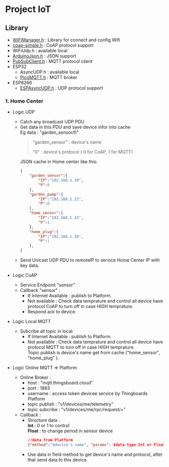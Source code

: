# Project IoT

## Library 
* [WiFiManager.h](https://github.com/tzapu/WiFiManager) : Library for connect and config Wifi
* [coap-simple.h](https://github.com/hirotakaster/CoAP-simple-library) : CoAP protocol support
* WiFiUdp.h : available local
* [ArduinoJson.h](https://github.com/bblanchon/ArduinoJson) : JSON support
* [PubSubClient.h](https://github.com/knolleary/pubsubclient) : MQTT protocol client
* ESP32 
    * AsyncUDP.h : available local
    * [PicoMQTT.h](https://github.com/mlesniew/PicoMQTT) : MQTT broker
* ESP8266
    * [ESPAsyncUDP.h](https://github.com/me-no-dev/ESPAsyncUDP) : UDP protocol support
### 1. Home Center

* Logic UDP
    * Catch any broadcast UDP PDU
    * Get data in this PDU and save device infor into cache  
    Eg data : "garden_sensor/0"
        >  
        > "garden_sensor" : device's name
        >  
        > "0"             : device's protocol ( 0 for CoAP, 1 for MQTT)
        >
        JSON cache in Home center like this:  
        ```json
        {
            "garden_sensor":{
                "IP":"192.168.1.19",
                "P":0
            },
            "garden_pump":{
                "IP":"192.168.1.22",
                "P":0
            },
            "home_sensor":{
                "IP":"192.168.1.15",
                "P":1
            },
            "home_plug":{
                "IP":"192.168.1.20",
                "P":1
            },
        }
        ```
    * Send Unicast UDP PDU to remoteIP to service Home Center IP with key data.
* Logic CoAP
    * Service Endpoint "sensor" 
    * Callback "sensor" :
        * If Internet Available : publish to Platform.
        * Not available : Check data temprature and control all device have protocol CoAP to turn off in case HIGH temprature.
        * Respond ack to device.

* Logic Local MQTT
    * Subcribe all topic in local:
        * If Internet Available : publish to Platform.
        * Not available : Check data temprature and control all device have protocol MQTT to turn off in case HIGH temprature.  
        Topic publish is device's name get from cache ("home_sensor", "home_plug" ).
* Logic Online MQTT => Platform
    * Online Broker : 
        * host : "mqtt.thingsboard.cloud"
        * port : 1883
        * username : access token devicee service by Thingboards Platform
        * topic publish : "v1/devices/me/telemetry"
        * topic subcribe : "v1/devices/me/rpc/request/+"
    * Callback : 
        * Structure data :   
        **Int** : 0 or 1 to control  
        **Float** : to change period in sensor device
            ```json
            //data from Platform
            {"method":"$device's name", "params": $data type Int or Float}
            ```
        * Use data in field method to get device's name and protocol, after that send data to this device.
